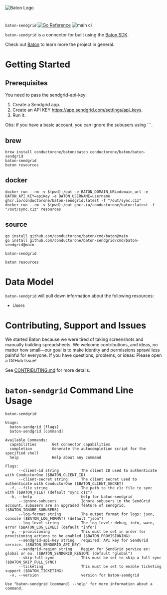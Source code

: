![Baton Logo](./docs/images/baton-logo.png)

#

`baton-sendgrid` [![Go Reference](https://pkg.go.dev/badge/github.com/conductorone/baton-sendgrid.svg)](https://pkg.go.dev/github.com/conductorone/baton-sendgrid) ![main ci](https://github.com/conductorone/baton-sendgrid/actions/workflows/main.yaml/badge.svg)

`baton-sendgrid` is a connector for built using the [Baton SDK](https://github.com/conductorone/baton-sdk).

Check out [Baton](https://github.com/conductorone/baton) to learn more the project in general.

# Getting Started

## Prerequisites

You need to pass the sendgrid-api-key:

1. Create a Sendgrid app.
2. Create an API KEY https://app.sendgrid.com/settings/api_keys.
3. Run it.

Obs: if you have a basic account, you can ignore the subusers using ```.

## brew

```
brew install conductorone/baton/baton conductorone/baton/baton-sendgrid
baton-sendgrid
baton resources
```

## docker

```
docker run --rm -v $(pwd):/out -e BATON_DOMAIN_URL=domain_url -e BATON_API_KEY=apiKey -e BATON_USERNAME=username ghcr.io/conductorone/baton-sendgrid:latest -f "/out/sync.c1z"
docker run --rm -v $(pwd):/out ghcr.io/conductorone/baton:latest -f "/out/sync.c1z" resources
```

## source

```
go install github.com/conductorone/baton/cmd/baton@main
go install github.com/conductorone/baton-sendgrid/cmd/baton-sendgrid@main

baton-sendgrid

baton resources
```

# Data Model

`baton-sendgrid` will pull down information about the following resources:

- Users

# Contributing, Support and Issues

We started Baton because we were tired of taking screenshots and manually
building spreadsheets. We welcome contributions, and ideas, no matter how
small&mdash;our goal is to make identity and permissions sprawl less painful for
everyone. If you have questions, problems, or ideas: Please open a GitHub Issue!

See [CONTRIBUTING.md](https://github.com/ConductorOne/baton/blob/main/CONTRIBUTING.md) for more details.

# `baton-sendgrid` Command Line Usage

```
baton-sendgrid

Usage:
  baton-sendgrid [flags]
  baton-sendgrid [command]

Available Commands:
  capabilities       Get connector capabilities
  completion         Generate the autocompletion script for the specified shell
  help               Help about any command

Flags:
      --client-id string          The client ID used to authenticate with ConductorOne ($BATON_CLIENT_ID)
      --client-secret string      The client secret used to authenticate with ConductorOne ($BATON_CLIENT_SECRET)
  -f, --file string               The path to the c1z file to sync with ($BATON_FILE) (default "sync.c1z")
  -h, --help                      help for baton-sendgrid
      --ignore-subusers           Ignore subusers in the SendGrid account, subusers are an upgraded feature of sendgrid. ($BATON_IGNORE_SUBUSERS)
      --log-format string         The output format for logs: json, console ($BATON_LOG_FORMAT) (default "json")
      --log-level string          The log level: debug, info, warn, error ($BATON_LOG_LEVEL) (default "info")
  -p, --provisioning              This must be set in order for provisioning actions to be enabled ($BATON_PROVISIONING)
      --sendgrid-api-key string   required: API key for SendGrid service. ($BATON_SENDGRID_API_KEY)
      --sendgrid-region string    Region for SendGrid service ex: global or eu. ($BATON_SENDGRID_REGION) (default "global")
      --skip-full-sync            This must be set to skip a full sync ($BATON_SKIP_FULL_SYNC)
      --ticketing                 This must be set to enable ticketing support ($BATON_TICKETING)
  -v, --version                   version for baton-sendgrid

Use "baton-sendgrid [command] --help" for more information about a command.
```
